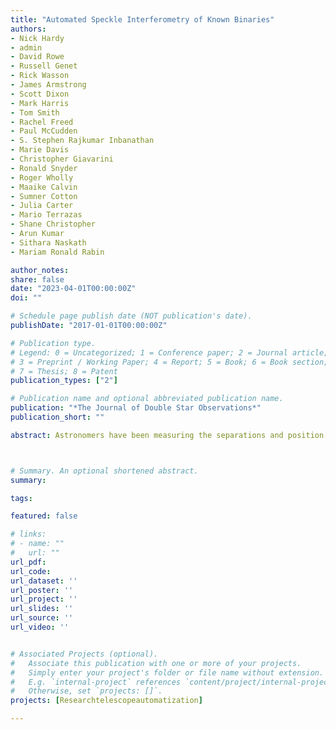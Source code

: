 ```yaml
---
title: "Automated Speckle Interferometry of Known Binaries"
authors:
- Nick Hardy
- admin 
- David Rowe
- Russell Genet
- Rick Wasson
- James Armstrong
- Scott Dixon
- Mark Harris
- Tom Smith
- Rachel Freed
- Paul McCudden
- S. Stephen Rajkumar Inbanathan
- Marie Davis
- Christopher Giavarini
- Ronald Snyder
- Roger Wholly
- Maaike Calvin
- Sumner Cotton
- Julia Carter
- Mario Terrazas
- Shane Christopher
- Arun Kumar
- Sithara Naskath
- Mariam Ronald Rabin

author_notes:
share: false
date: "2023-04-01T00:00:00Z"
doi: ""

# Schedule page publish date (NOT publication's date).
publishDate: "2017-01-01T00:00:00Z"

# Publication type.
# Legend: 0 = Uncategorized; 1 = Conference paper; 2 = Journal article;
# 3 = Preprint / Working Paper; 4 = Report; 5 = Book; 6 = Book section;
# 7 = Thesis; 8 = Patent
publication_types: ["2"]

# Publication name and optional abbreviated publication name.
publication: "*The Journal of Double Star Observations*"
publication_short: ""

abstract: Astronomers have been measuring the separations and position angles between the two components of binary stars since William Herschel began his observations in 1781. In 1970, Anton Labeyrie pioneered amethod, speckle interferometry, that overcomes the usual resolution limits induced by atmospheric turbulence by taking hundreds or thousands of short exposures and reducing them in Fourier space. Our 2022 automation of speckle interferometry allowed us to use a fully robotic 1.0-meter PlaneWave Instruments telescope, located at the El Sauce Observatory in the Atacama Desert of Chile, to obtain observations of many known binaries with established orbits. The long-term objective of these observationsis to establish the precision, accuracy, and limitations of this telescope’s automated speckle interferometry measurements. This paper provides an early overview of the Known Binaries Project and provide example results on a small-separation (~0.27ʺ) binary, WDS 12274-2843 B 228. 



# Summary. An optional shortened abstract.
summary: 

tags:

featured: false

# links:
# - name: ""
#   url: ""
url_pdf:
url_code:
url_dataset: ''
url_poster: ''
url_project: ''
url_slides: ''
url_source: ''
url_video: ''


# Associated Projects (optional).
#   Associate this publication with one or more of your projects.
#   Simply enter your project's folder or file name without extension.
#   E.g. `internal-project` references `content/project/internal-project/index.md`.
#   Otherwise, set `projects: []`.
projects: [Researchtelescopeautomatization]

---
```



